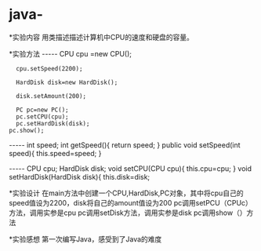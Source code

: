 # java-
*实验内容
   用类描述描述计算机中CPU的速度和硬盘的容量。



*实验方法
 ----- 	  CPU cpu =new CPU();

	  cpu.setSpeed(2200);

	  HardDisk disk=new HardDisk();

	  disk.setAmount(200);

	  PC pc=new PC();
	  pc.setCPU(cpu);
	  pc.setHardDisk(disk);
	pc.show();
	  
-----  		  int speed;
		  int getSpeed(){
		   return speed;
		  }
		  public void setSpeed(int speed){
		   this.speed=speed;
		  }
  
-----	  CPU cpu;
	  HardDisk disk;
	  void setCPU(CPU cpu){
	   this.cpu=cpu;
	  }
	  void setHardDisk(HardDisk disk){
	   this.disk=disk;



*实验设计
  在main方法中创建一个CPU,HardDisk,PC对象，其中将cpu自己的speed值设为2200，disk将自己的amount值设为200
  pc调用setPCU（CPUc）方法，调用实参是cpu
  pc调用setDisk方法，调用实参是disk
  pc调用show（）方法
  
  
  
  
*实验感想
  第一次编写Java，感受到了Java的难度














